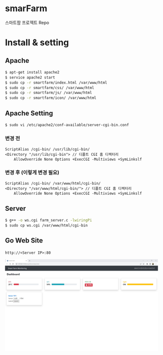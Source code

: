 # smarFarm

스마트팜 프로젝트 Repo

# Install & setting

## Apache
```bash
$ apt-get install apache2
$ service apache2 start
$ sudo cp -r smartfarm/index.html /var/www/html
$ sudo cp -r smartfarm/css/ /var/www/html
$ sudo cp -r smartfarm/js/ /var/www/html
$ sudo cp -r smartfarm/icon/ /var/www/html
```

## Apache Setting
```bash
$ sudo vi /etc/apache2/conf-available/server-cgi-bin.conf
```

### 변경 전
```
ScriptAlias /cgi-bin/ /usr/lib/cgi-bin/
<Directory "/usr/lib/cgi-bin"> // 디폴트 CGI 홈 디렉터리
    AllowOverride None Options +ExecCGI -Multiviews +SymLinkslf
```

### 변경 후 (이렇게 변경 필요)
```
ScriptAlias /cgi-bin/ /var/www/html/cgi-bin/
<Directory "/var/www/html/cgi-bin/"> // 디폴트 CGI 홈 디렉터리
    AllowOverride None Options +ExecCGI -Multiviews +SymLinkslf
```

## Server
```bash
$ g++ -o ws.cgi farm_server.c -lwiringPi
$ sudo cp ws.cgi /var/www/html/cgi-bin
```

## Go Web Site
`http://<Server IP>:80`

![page](page_screenshot.jpg)